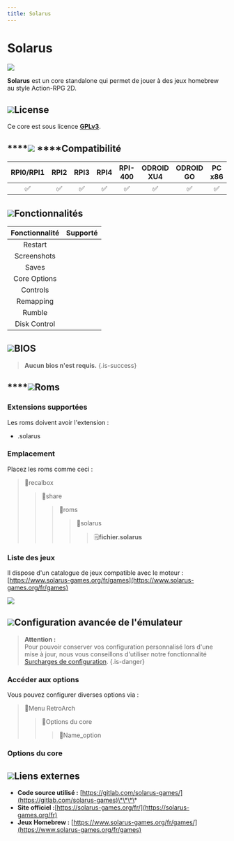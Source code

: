 ```yaml
---
title: Solarus
---
```


# Solarus

![](./index%20%281%29.svg)

**Solarus** est un core standalone qui permet de jouer à des jeux homebrew au style Action-RPG 2D.

## ![](./gerald-g-parchment-background-or-border-5.svg)License

Ce core est sous licence [**GPLv3**](https://www.solarus-games.org/fr/about/legal).

## \*\*\*\*![](./compatibility.png) ****Compatibilité

| RPI0/RPI1 | RPI2 | RPI3 | RPI4 | RPI-400 | ODROID XU4 | ODROID GO | PC x86 | PC X86\_64 |
| :---: | :---: | :---: | :---: | :---: | :---: | :---: | :---: | :---: |
| ✅ | ✅ | ✅ | ✅ | ✅ | ✅ | ✅ | ✅ | ✅ |

## ![](./cogwheel-145804_640.png)Fonctionnalités

| Fonctionnalité | Supporté |
| :---: | :---: |
| Restart |  |
| Screenshots |  |
| Saves |  |
| Core Options |  |
| Controls |  |
| Remapping |  |
| Rumble |  |
| Disk Control |  |

## ![](./tqfp32.svg)BIOS


>**Aucun bios n'est requis.**
{.is-success}

## \*\*\*\*![](./rom-30098_640.png)**Roms**

### **Extensions supportées**

Les roms doivent avoir l'extension :

* .solarus

### **Emplacement**

Placez les roms comme ceci : 

> 📁recalbox
>
> > 📁share
> >
> > > 📁roms
> > >
> > > > 📁solarus
> > > >
> > > > > 🗒**fichier.solarus**

### **Liste des jeux**

Il dispose d'un catalogue de jeux compatible avec le moteur :  
[https://www.solarus-games.org/fr/games](https://www.solarus-games.org/fr/games)

![](./image%20%2846%29.png)

## ![](./hammer-28636_640.png)Configuration avancée de l'émulateur


>**Attention :**  
>Pour pouvoir conserver vos configuration personnalisé lors d'une mise à jour, nous vous conseillons d'utiliser notre fonctionnalité [Surcharges de configuration](/v/francais/usage-avance/surcharge-de-configuration).
{.is-danger}

### Accéder aux options

Vous pouvez configurer diverses options via :

> 📁Menu RetroArch
>
> > 📁Options du core
> >
> > > 🧩Name\_option

### Options du core

## ![](./kisspng-web-development-world-wide-web-computer-icons-webs-world-wide-web-icon-png-5ab05c24477216.4540070115215073642927.png)**Liens externes**

* **Code source utilisé :** [https://gitlab.com/solarus-games/](https://gitlab.com/solarus-games)\*\*\*\*
* **Site officiel :**[https://solarus-games.org/fr/](https://solarus-games.org/fr)
* **Jeux Homebrew :** [https://www.solarus-games.org/fr/games/](https://www.solarus-games.org/fr/games)

